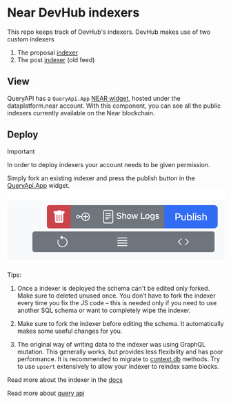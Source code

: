 # Near DevHub indexers

This repo keeps track of DevHub's indexers. 
DevHub makes use of two custom indexers

1. The proposal [indexer](https://near.org/dataplatform.near/widget/QueryApi.App?selectedIndexerPath=thomasguntenaar.near/devhub_proposals_sierra)
2. The post [indexer](https://near.org/dataplatform.near/widget/QueryApi.App?selectedIndexerPath=bo.near/devhub_v38) (old feed)


## View

QueryAPI has a `QueryApi.App` [NEAR widget](https://near.org/dataplatform.near/widget/QueryApi.App), hosted under the dataplatform.near account. With this component, you can see all the public indexers currently available on the Near blockchain.


## Deploy

> [!IMPORTANT] 
> In order to deploy indexers your account needs to be given permission.

Simply fork an existing indexer and press the publish button in the [QueryApi.App](https://near.org/dataplatform.near/widget/QueryApi.App) widget.
![alt text](./dataplatformQueryApi.App.png)


Tips:

1. Once a indexer is deployed the schema can't be edited only forked. Make sure to deleted unused once.
You don’t have to fork the indexer every time you fix the JS code – this is needed only if you need to use another SQL schema or want to completely wipe the indexer. 

2. Make sure to fork the indexer before editing the schema. It automatically makes some useful changes for you.

3. The original way of writing data to the indexer was using GraphQL mutation. This generally works, but provides less flexibility and has poor performance. It is recommended to migrate to [context.db](https://docs.near.org/bos/queryapi/context-object#db-methods) methods. Try to use `upsert` extensively to allow your indexer to reindex same blocks.

Read more about the indexer in the [docs](https://docs.near.org/concepts/advanced/indexers)

Read more about [query api](https://docs.near.org/bos/queryapi/intro)

